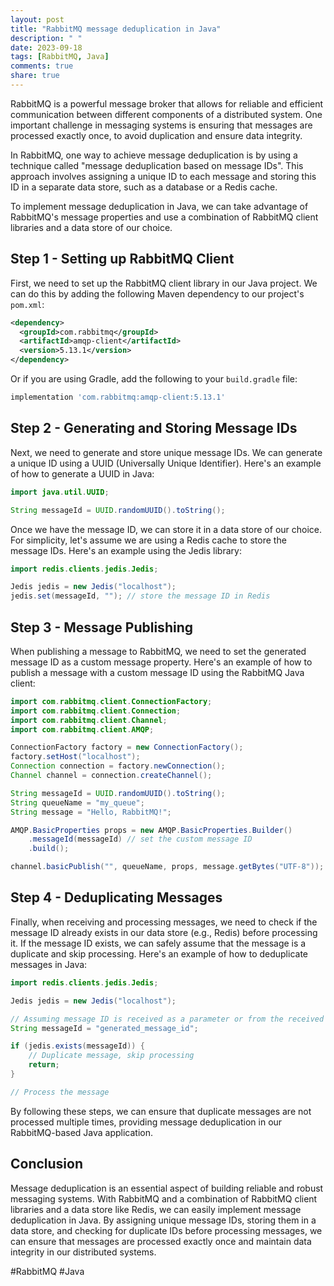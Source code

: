 ```yaml
---
layout: post
title: "RabbitMQ message deduplication in Java"
description: " "
date: 2023-09-18
tags: [RabbitMQ, Java]
comments: true
share: true
---
```


RabbitMQ is a powerful message broker that allows for reliable and efficient communication between different components of a distributed system. One important challenge in messaging systems is ensuring that messages are processed exactly once, to avoid duplication and ensure data integrity.

In RabbitMQ, one way to achieve message deduplication is by using a technique called "message deduplication based on message IDs". This approach involves assigning a unique ID to each message and storing this ID in a separate data store, such as a database or a Redis cache. 

To implement message deduplication in Java, we can take advantage of RabbitMQ's message properties and use a combination of RabbitMQ client libraries and a data store of our choice.

## Step 1 - Setting up RabbitMQ Client

First, we need to set up the RabbitMQ client library in our Java project. We can do this by adding the following Maven dependency to our project's `pom.xml`:

```xml
<dependency>
  <groupId>com.rabbitmq</groupId>
  <artifactId>amqp-client</artifactId>
  <version>5.13.1</version>
</dependency>
```

Or if you are using Gradle, add the following to your `build.gradle` file:

```gradle
implementation 'com.rabbitmq:amqp-client:5.13.1'
```

## Step 2 - Generating and Storing Message IDs

Next, we need to generate and store unique message IDs. We can generate a unique ID using a UUID (Universally Unique Identifier). Here's an example of how to generate a UUID in Java:

```java
import java.util.UUID;

String messageId = UUID.randomUUID().toString();
```

Once we have the message ID, we can store it in a data store of our choice. For simplicity, let's assume we are using a Redis cache to store the message IDs. Here's an example using the Jedis library:

```java
import redis.clients.jedis.Jedis;

Jedis jedis = new Jedis("localhost");
jedis.set(messageId, ""); // store the message ID in Redis
```

## Step 3 - Message Publishing

When publishing a message to RabbitMQ, we need to set the generated message ID as a custom message property. Here's an example of how to publish a message with a custom message ID using the RabbitMQ Java client:

```java
import com.rabbitmq.client.ConnectionFactory;
import com.rabbitmq.client.Connection;
import com.rabbitmq.client.Channel;
import com.rabbitmq.client.AMQP;

ConnectionFactory factory = new ConnectionFactory();
factory.setHost("localhost");
Connection connection = factory.newConnection();
Channel channel = connection.createChannel();

String messageId = UUID.randomUUID().toString();
String queueName = "my_queue";
String message = "Hello, RabbitMQ!";

AMQP.BasicProperties props = new AMQP.BasicProperties.Builder()
    .messageId(messageId) // set the custom message ID
    .build();

channel.basicPublish("", queueName, props, message.getBytes("UTF-8"));
```

## Step 4 - Deduplicating Messages

Finally, when receiving and processing messages, we need to check if the message ID already exists in our data store (e.g., Redis) before processing it. If the message ID exists, we can safely assume that the message is a duplicate and skip processing. Here's an example of how to deduplicate messages in Java:

```java
import redis.clients.jedis.Jedis;

Jedis jedis = new Jedis("localhost");

// Assuming message ID is received as a parameter or from the received message properties
String messageId = "generated_message_id";

if (jedis.exists(messageId)) {
    // Duplicate message, skip processing
    return;
}

// Process the message
```

By following these steps, we can ensure that duplicate messages are not processed multiple times, providing message deduplication in our RabbitMQ-based Java application.

## Conclusion

Message deduplication is an essential aspect of building reliable and robust messaging systems. With RabbitMQ and a combination of RabbitMQ client libraries and a data store like Redis, we can easily implement message deduplication in Java. By assigning unique message IDs, storing them in a data store, and checking for duplicate IDs before processing messages, we can ensure that messages are processed exactly once and maintain data integrity in our distributed systems.

#RabbitMQ #Java